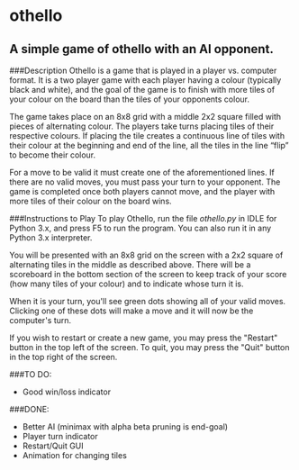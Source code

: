 # othello
## A simple game of othello with an AI opponent.

###Description
Othello is a game that is played in a player vs. computer format. It is a two player game with each player having a colour (typically black and white), and the goal of the game is to finish with more tiles of your colour on the board than the tiles of your opponents colour.

The game takes place on an 8x8 grid with a middle 2x2 square filled with pieces of alternating colour. The players take turns placing tiles of their respective colours. If placing the tile creates a continuous line of tiles with their colour at the beginning and end of the line, all the tiles in the line “flip” to become their colour.

For a move to be valid it must create one of the aforementioned lines. If there are no valid moves, you must pass your turn to your opponent.
The game is completed once both players cannot move, and the player with more tiles of their colour on the board wins.

###Instructions to Play
To play Othello, run the file _othello.py_ in IDLE for Python 3.x, and press F5 to run the program. You can also run it in any Python 3.x interpreter.

You will be presented with an 8x8 grid on the screen with a 2x2 square of alternating tiles in the middle as described above. There will be a scoreboard in the bottom section of the screen to keep track of your score (how many tiles of your colour) and to indicate whose turn it is.

When it is your turn, you'll see green dots showing all of your valid moves. Clicking one of these dots will make a move and it will now be the computer's turn.

If you wish to restart or create a new game, you may press the "Restart" button in the top left of the screen. To quit, you may press the "Quit" button in the top right of the screen.

###TO DO:
- Good win/loss indicator

###DONE:
- Better AI (minimax with alpha beta pruning is end-goal)
- Player turn indicator
- Restart/Quit GUI
- Animation for changing tiles
